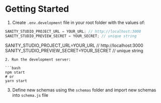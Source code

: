# Getting Started

1. Create `.env.development` file in your root folder with the values of:

```javascript
SANITY_STUDIO_PROJECT_URL = YOUR_URL; // http://localhost:3000
SANITY_STUDIO_PREVIEW_SECRET = YOUR_SECRET; // unique string
```

SANITY_STUDIO_PROJECT_URL=YOUR_URL // http://localhost:3000
SANITY_STUDIO_PREVIEW_SECRET=YOUR_SECRET // unique string

````
2. Run the development server:

```bash
npm start
# or
yarn start
````

3. Define new schemas using the `schemas` folder and import new schemas into `schema.js` file
